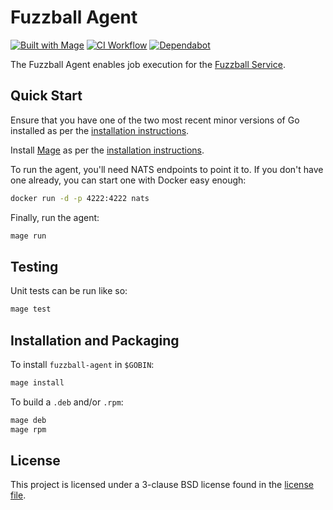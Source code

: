 # Fuzzball Agent

[![Built with Mage](https://magefile.org/badge.svg)](https://magefile.org)
[![CI Workflow](https://github.com/sylabs/fuzzball-agent/workflows/ci/badge.svg)](https://github.com/sylabs/fuzzball-agent/actions)
[![Dependabot](https://api.dependabot.com/badges/status?host=github&repo=sylabs/fuzzball-agent&identifier=238560817)](https://app.dependabot.com/accounts/sylabs/repos/238560817)

The Fuzzball Agent enables job execution for the [Fuzzball Service](https://github.com/sylabs/fuzzball-service).

## Quick Start

Ensure that you have one of the two most recent minor versions of Go installed as per the [installation instructions](https://golang.org/doc/install).

Install [Mage](https://magefile.org) as per the [installation instructions](https://magefile.org/#installation).

To run the agent, you'll need NATS endpoints to point it to. If you don't have one already, you can start one with Docker easy enough:

```sh
docker run -d -p 4222:4222 nats
```

Finally, run the agent:

```sh
mage run
```

## Testing

Unit tests can be run like so:

```sh
mage test
```

## Installation and Packaging

To install `fuzzball-agent` in `$GOBIN`:

```sh
mage install
```

To build a `.deb` and/or `.rpm`:

```sh
mage deb
mage rpm
```

## License

This project is licensed under a 3-clause BSD license found in the [license file](LICENSE.md).
